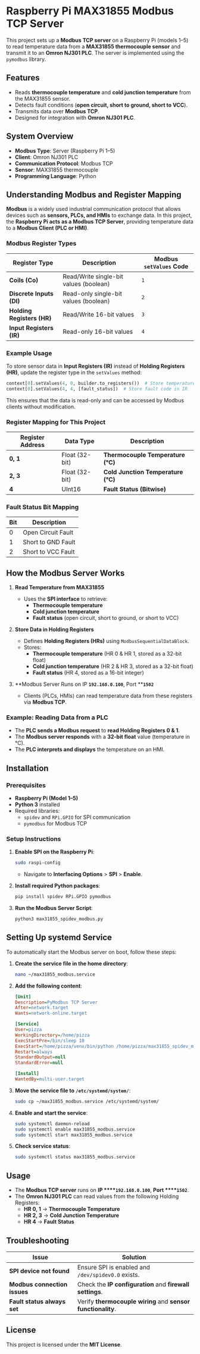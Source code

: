 # Raspberry Pi MAX31855 Modbus TCP Server

This project sets up a **Modbus TCP server** on a Raspberry Pi (models 1–5) to read temperature data from a **MAX31855 thermocouple sensor** and transmit it to an **Omron NJ301 PLC**. The server is implemented using the `pymodbus` library.

## Features

- Reads **thermocouple temperature** and **cold junction temperature** from the MAX31855 sensor.
- Detects fault conditions (**open circuit, short to ground, short to VCC**).
- Transmits data over **Modbus TCP**.
- Designed for integration with **Omron NJ301 PLC**.

## System Overview

- **Modbus Type**: Server (Raspberry Pi 1–5)
- **Client**: Omron NJ301 PLC
- **Communication Protocol**: Modbus TCP
- **Sensor**: MAX31855 thermocouple
- **Programming Language**: Python

## Understanding Modbus and Register Mapping

**Modbus** is a widely used industrial communication protocol that allows devices such as **sensors, PLCs, and HMIs** to exchange data. In this project, the **Raspberry Pi acts as a Modbus TCP Server**, providing temperature data to a **Modbus Client (PLC or HMI)**.

### Modbus Register Types

| Register Type              | Description                            | Modbus `setValues` Code |
| -------------------------- | -------------------------------------- | ----------------------- |
| **Coils (Co)**             | Read/Write single-bit values (boolean) | `1`                     |
| **Discrete Inputs (DI)**   | Read-only single-bit values (boolean)  | `2`                     |
| **Holding Registers (HR)** | Read/Write 16-bit values               | `3`                     |
| **Input Registers (IR)**   | Read-only 16-bit values                | `4`                     |

### Example Usage

To store sensor data in **Input Registers (IR)** instead of **Holding Registers (HR)**, update the register type in the `setValues` method:

```python
context[0].setValues(4, 0, builder.to_registers())  # Store temperature in IR
context[0].setValues(4, 4, [fault_status])  # Store fault code in IR
```

This ensures that the data is read-only and can be accessed by Modbus clients without modification.

### Register Mapping for This Project

| Register Address | Data Type      | Description                        |
| ---------------- | -------------- | ---------------------------------- |
| **0, 1**         | Float (32-bit) | **Thermocouple Temperature (°C)**  |
| **2, 3**         | Float (32-bit) | **Cold Junction Temperature (°C)** |
| **4**            | UInt16         | **Fault Status (Bitwise)**         |

### Fault Status Bit Mapping

| Bit | Description        |
| --- | ------------------ |
| 0   | Open Circuit Fault |
| 1   | Short to GND Fault |
| 2   | Short to VCC Fault |

## How the Modbus Server Works

1. **Read Temperature from MAX31855**

   - Uses the **SPI interface** to retrieve:
     - **Thermocouple temperature**
     - **Cold junction temperature**
     - **Fault status** (open circuit, short to ground, or short to VCC)

2. **Store Data in Holding Registers**

   - Defines **Holding Registers (HRs)** using `ModbusSequentialDataBlock`.
   - Stores:
     - **Thermocouple temperature** (HR 0 & HR 1, stored as a 32-bit float)
     - **Cold junction temperature** (HR 2 & HR 3, stored as a 32-bit float)
     - **Fault status** (HR 4, stored as a 16-bit integer)

3. **Modbus Server Runs on IP ****`192.168.0.100`****, Port ****`1502`**

   - Clients (PLCs, HMIs) can read temperature data from these registers via **Modbus TCP**.

### Example: Reading Data from a PLC

- The **PLC sends a Modbus request** to **read Holding Registers 0 & 1**.
- The **Modbus server responds** with a **32-bit float** value (temperature in °C).
- The **PLC interprets and displays** the temperature on an HMI.

## Installation

### Prerequisites

- **Raspberry Pi (Model 1–5)**
- **Python 3** installed
- Required libraries:
  - `spidev` and `RPi.GPIO` for SPI communication
  - `pymodbus` for Modbus TCP

### Setup Instructions

1. **Enable SPI on the Raspberry Pi**:

   ```sh
   sudo raspi-config
   ```

   - Navigate to **Interfacing Options** > **SPI** > **Enable**.

2. **Install required Python packages**:

   ```sh
   pip install spidev RPi.GPIO pymodbus
   ```

3. **Run the Modbus Server Script**:

   ```sh
   python3 max31855_spidev_modbus.py
   ```

## Setting Up systemd Service

To automatically start the Modbus server on boot, follow these steps:

1. **Create the service file in the home directory**:

   ```sh
   nano ~/max31855_modbus.service
   ```

2. **Add the following content**:

   ```ini
   [Unit]
   Description=PyModbus TCP Server
   After=network.target
   Wants=network-online.target

   [Service]
   User=pizza
   WorkingDirectory=/home/pizza
   ExecStartPre=/bin/sleep 10
   ExecStart=/home/pizza/venv/bin/python /home/pizza/max31855_spidev_modbus.py
   Restart=always
   StandardOutput=null
   StandardError=null

   [Install]
   WantedBy=multi-user.target
   ```

3. **Move the service file to `/etc/systemd/system/`**:

   ```sh
   sudo cp ~/max31855_modbus.service /etc/systemd/system/
   ```

4. **Enable and start the service**:

   ```sh
   sudo systemctl daemon-reload
   sudo systemctl enable max31855_modbus.service
   sudo systemctl start max31855_modbus.service
   ```

5. **Check service status**:

   ```sh
   sudo systemctl status max31855_modbus.service
   ```

## Usage

- The **Modbus TCP server** runs on **IP ****`192.168.0.100`**, **Port ****`1502`**.
- The **Omron NJ301 PLC** can read values from the following Holding Registers:
  - **HR 0, 1** → **Thermocouple Temperature**
  - **HR 2, 3** → **Cold Junction Temperature**
  - **HR 4** → **Fault Status**

## Troubleshooting

| Issue                        | Solution                                                     |
| ---------------------------- | ------------------------------------------------------------ |
| **SPI device not found**     | Ensure SPI is enabled and `/dev/spidev0.0` exists.           |
| **Modbus connection issues** | Check the **IP configuration** and **firewall settings**.    |
| **Fault status always set**  | Verify **thermocouple wiring** and **sensor functionality**. |

## License

This project is licensed under the **MIT License**.

